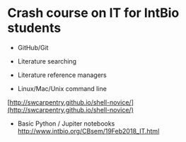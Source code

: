 # Crash course on IT for IntBio students

- GitHub/Git


- Literature searching

- Literature reference managers

- Linux/Mac/Unix command line 

[http://swcarpentry.github.io/shell-novice/](http://swcarpentry.github.io/shell-novice/)

- Basic Python / Jupiter notebooks http://www.intbio.org/CBsem/19Feb2018_IT.html
